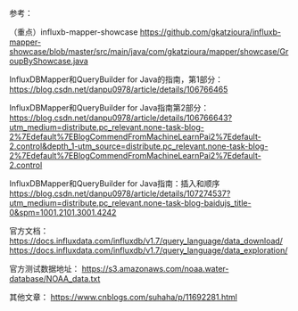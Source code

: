 参考：

（重点）influxb-mapper-showcase
https://github.com/gkatzioura/influxb-mapper-showcase/blob/master/src/main/java/com/gkatzioura/mapper/showcase/GroupByShowcase.java


InfluxDBMapper和QueryBuilder for Java的指南，第1部分：
https://blog.csdn.net/danpu0978/article/details/106766465

InfluxDBMapper和QueryBuilder for Java指南第2部分：
https://blog.csdn.net/danpu0978/article/details/106766643?utm_medium=distribute.pc_relevant.none-task-blog-2%7Edefault%7EBlogCommendFromMachineLearnPai2%7Edefault-2.control&depth_1-utm_source=distribute.pc_relevant.none-task-blog-2%7Edefault%7EBlogCommendFromMachineLearnPai2%7Edefault-2.control

InfluxDBMapper和QueryBuilder for Java指南：插入和顺序
https://blog.csdn.net/danpu0978/article/details/107274537?utm_medium=distribute.pc_relevant.none-task-blog-baidujs_title-0&spm=1001.2101.3001.4242



官方文档：
https://docs.influxdata.com/influxdb/v1.7/query_language/data_download/
https://docs.influxdata.com/influxdb/v1.7/query_language/data_exploration/

官方测试数据地址：
https://s3.amazonaws.com/noaa.water-database/NOAA_data.txt



其他文章：
https://www.cnblogs.com/suhaha/p/11692281.html
